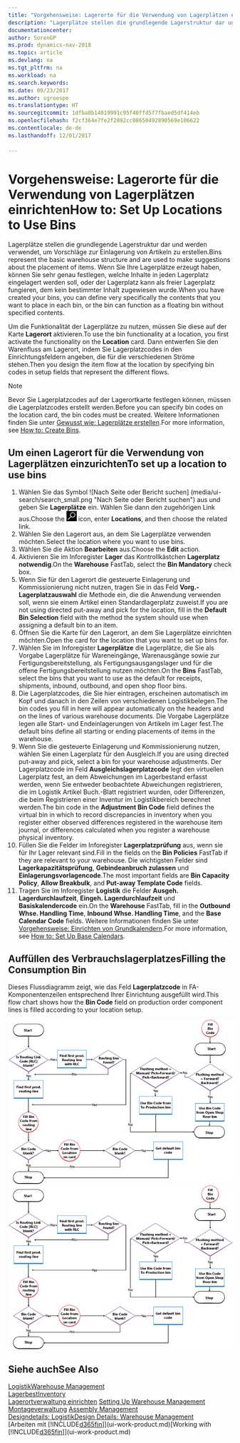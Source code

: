 ```yaml
---
title: "Vorgehensweise: Lagerorte für die Verwendung von Lagerplätzen einrichten"
description: "Lagerplätze stellen die grundlegende Lagerstruktur dar und werden verwendet, um Vorschläge zur Einlagerung von Artikeln zu erstellen. Wenn Sie Ihre Lagerplätze erzeugt haben, können Sie sehr genau festlegen, welche Inhalte in jeden Lagerplatz eingelagert werden soll, oder der Lagerplatz kann als freier Lagerplatz fungieren, dem kein bestimmter Inhalt zugewiesen wurde."
documentationcenter: 
author: SorenGP
ms.prod: dynamics-nav-2018
ms.topic: article
ms.devlang: na
ms.tgt_pltfrm: na
ms.workload: na
ms.search.keywords: 
ms.date: 09/23/2017
ms.author: sgroespe
ms.translationtype: HT
ms.sourcegitcommit: 1dfba8b14019991c95f40ffd5f7fbaed5df414eb
ms.openlocfilehash: f2cf364e7fe2f2892cc08650492890569e106622
ms.contentlocale: de-de
ms.lasthandoff: 12/01/2017

---
```

# <a name="how-to-set-up-locations-to-use-bins"></a><span data-ttu-id="01c97-104">Vorgehensweise: Lagerorte für die Verwendung von Lagerplätzen einrichten</span><span class="sxs-lookup"><span data-stu-id="01c97-104">How to: Set Up Locations to Use Bins</span></span>
<span data-ttu-id="01c97-105">Lagerplätze stellen die grundlegende Lagerstruktur dar und werden verwendet, um Vorschläge zur Einlagerung von Artikeln zu erstellen.</span><span class="sxs-lookup"><span data-stu-id="01c97-105">Bins represent the basic warehouse structure and are used to make suggestions about the placement of items.</span></span> <span data-ttu-id="01c97-106">Wenn Sie Ihre Lagerplätze erzeugt haben, können Sie sehr genau festlegen, welche Inhalte in jeden Lagerplatz eingelagert werden soll, oder der Lagerplatz kann als freier Lagerplatz fungieren, dem kein bestimmter Inhalt zugewiesen wurde.</span><span class="sxs-lookup"><span data-stu-id="01c97-106">When you have created your bins, you can define very specifically the contents that you want to place in each bin, or the bin can function as a floating bin without specified contents.</span></span>  

<span data-ttu-id="01c97-107">Um die Funktionalität der Lagerplätze zu nutzen, müssen Sie diese auf der Karte **Lagerort** aktivieren.</span><span class="sxs-lookup"><span data-stu-id="01c97-107">To use the bin functionality at a location, you first activate the functionality on the **Location** card.</span></span> <span data-ttu-id="01c97-108">Dann entwerfen Sie den Warenfluss am Lagerort, indem Sie Lagerplatzcodes in den Einrichtungsfeldern angeben, die für die verschiedenen Ströme stehen.</span><span class="sxs-lookup"><span data-stu-id="01c97-108">Then you design the item flow at the location by specifying bin codes in setup fields that represent the different flows.</span></span>  

> [!NOTE]  
>  <span data-ttu-id="01c97-109">Bevor Sie Lagerplatzcodes auf der Lagerortkarte festlegen können, müssen die Lagerplatzcodes erstellt werden.</span><span class="sxs-lookup"><span data-stu-id="01c97-109">Before you can specify bin codes on the location card, the bin codes must be created.</span></span> <span data-ttu-id="01c97-110">Weitere Informationen finden Sie unter [Gewusst wie: Lagerplätze erstellen](warehouse-how-to-create-individual-bins.md).</span><span class="sxs-lookup"><span data-stu-id="01c97-110">For more information, see [How to: Create Bins](warehouse-how-to-create-individual-bins.md).</span></span>  

## <a name="to-set-up-a-location-to-use-bins"></a><span data-ttu-id="01c97-111">Um einen Lagerort für die Verwendung von Lagerplätzen einzurichten</span><span class="sxs-lookup"><span data-stu-id="01c97-111">To set up a location to use bins</span></span>  
1.  <span data-ttu-id="01c97-112">Wählen Sie das Symbol ![Nach Seite oder Bericht suchen] (media/ui-search/search_small.png "Nach Seite oder Bericht suchen") aus und geben Sie **Lagerplätze** ein. Wählen Sie dann den zugehörigen Link aus.</span><span class="sxs-lookup"><span data-stu-id="01c97-112">Choose the ![Search for Page or Report](media/ui-search/search_small.png "Search for Page or Report icon") icon, enter **Locations**, and then choose the related link.</span></span>  
2.  <span data-ttu-id="01c97-113">Wählen Sie den Lagerort aus, an dem Sie Lagerplätze verwenden möchten.</span><span class="sxs-lookup"><span data-stu-id="01c97-113">Select the location where you want to use bins.</span></span>  
3.  <span data-ttu-id="01c97-114">Wählen Sie die Aktion **Bearbeiten** aus.</span><span class="sxs-lookup"><span data-stu-id="01c97-114">Choose the **Edit** action.</span></span>  
4.  <span data-ttu-id="01c97-115">Aktivieren Sie im Inforegister **Lager** das Kontrollkästchen **Lagerplatz notwendig**.</span><span class="sxs-lookup"><span data-stu-id="01c97-115">On the **Warehouse** FastTab, select the **Bin Mandatory** check box.</span></span>  
5.  <span data-ttu-id="01c97-116">Wenn Sie für den Lagerort die gesteuerte Einlagerung und Kommissionierung nicht nutzen, tragen Sie in das Feld **Vorg.-Lagerplatzauswahl** die Methode ein, die die Anwendung verwenden soll, wenn sie einem Artikel einen Standardlagerplatz zuweist.</span><span class="sxs-lookup"><span data-stu-id="01c97-116">If you are not using directed put-away and pick for the location, fill in the **Default Bin Selection** field with the method the system should use when assigning a default bin to an item.</span></span>  
6.  <span data-ttu-id="01c97-117">Öffnen Sie  die Karte für den Lagerort, an dem Sie Lagerplätze einrichten möchten.</span><span class="sxs-lookup"><span data-stu-id="01c97-117">Open the card for the location that you want to set up bins for.</span></span>
7.  <span data-ttu-id="01c97-118">Wählen Sie im Inforegister **Lagerplätze** die Lagerplätze, die Sie als Vorgabe Lagerplätze für Wareneingänge, Warenausgänge sowie zur Fertigungsbereitstellung, als Fertigungsausgangslager und für die offene Fertigungsbereitstellung nutzen möchten.</span><span class="sxs-lookup"><span data-stu-id="01c97-118">On the **Bins** FastTab, select the bins that you want to use as the default for receipts, shipments, inbound, outbound, and open shop floor bins.</span></span>  
8.  <span data-ttu-id="01c97-119">Die Lagerplatzcodes, die Sie hier eintragen, erscheinen automatisch im Kopf und danach in den Zeilen von verschiedenen Logistikbelegen.</span><span class="sxs-lookup"><span data-stu-id="01c97-119">The bin codes you fill in here will appear automatically on the headers and on the lines of various warehouse documents.</span></span> <span data-ttu-id="01c97-120">Die Vorgabe Lagerplätze legen alle Start- und Endeinlagerungen von Artikeln im Lager fest.</span><span class="sxs-lookup"><span data-stu-id="01c97-120">The default bins define all starting or ending placements of items in the warehouse.</span></span>  
9.  <span data-ttu-id="01c97-121">Wenn Sie die gesteuerte Einlagerung und Kommissionierung nutzen, wählen Sie einen Lagerplatz für den Ausgleich.</span><span class="sxs-lookup"><span data-stu-id="01c97-121">If you are using directed put-away and pick, select a bin for your warehouse adjustments.</span></span> <span data-ttu-id="01c97-122">Der Lagerplatzcode im Feld **Ausgleichslagerplatzcode** legt den virtuellen Lagerplatz fest, an dem Abweichungen im Lagerbestand erfasst werden, wenn Sie entweder beobachtete Abweichungen registrieren, die im Logistik Artikel Buch.-Blatt registriert wurden, oder Differenzen, die beim Registrieren einer Inventur im Logistikbereich berechnet werden.</span><span class="sxs-lookup"><span data-stu-id="01c97-122">The bin code in the **Adjustment Bin Code** field defines the virtual bin in which to record discrepancies in inventory when you register either observed differences registered in the warehouse item journal, or differences calculated when you register a warehouse physical inventory.</span></span>  
10. <span data-ttu-id="01c97-123">Füllen Sie die Felder im Inforegister **Lagerplatzprüfung** aus, wenn sie für Ihr Lager relevant sind.</span><span class="sxs-lookup"><span data-stu-id="01c97-123">Fill in the fields on the **Bin Policies** FastTab if they are relevant to your warehouse.</span></span> <span data-ttu-id="01c97-124">Die wichtigsten Felder sind **Lagerkapazitätsprüfung**, **Gebindeanbruch zulassen** und **Einlagerungsvorlagencode**.</span><span class="sxs-lookup"><span data-stu-id="01c97-124">The most important fields are **Bin Capacity Policy**, **Allow Breakbulk**, and **Put-away Template Code** fields.</span></span>  
11. <span data-ttu-id="01c97-125">Tragen Sie im Inforegister **Logistik** die Felder **Ausgeh. Lagerdurchlaufzeit**, **Eingeh. Lagerdurchlaufzeit** und **Basiskalendercode** ein.</span><span class="sxs-lookup"><span data-stu-id="01c97-125">On the **Warehouse** FastTab, fill in the **Outbound Whse. Handling Time**, **Inbound Whse. Handling Time**, and the **Base Calendar Code** fields.</span></span> <span data-ttu-id="01c97-126">Weitere Informationen finden Sie unter [Vorgehensweise: Einrichten von Grundkalendern](across-how-to-assign-base-calendars.md).</span><span class="sxs-lookup"><span data-stu-id="01c97-126">For more information, see [How to: Set Up Base Calendars](across-how-to-assign-base-calendars.md).</span></span>

## <a name="filling-the-consumption-bin"></a><span data-ttu-id="01c97-127">Auffüllen des Verbrauchslagerplatzes</span><span class="sxs-lookup"><span data-stu-id="01c97-127">Filling the Consumption Bin</span></span>
<span data-ttu-id="01c97-128">Dieses Flussdiagramm zeigt, wie das Feld **Lagerplatzcode** in FA-Komponentenzeilen entsprechend Ihrer Einrichtung ausgefüllt wird.</span><span class="sxs-lookup"><span data-stu-id="01c97-128">This flow chart shows how the **Bin Code** field on production order component lines is filled according to your location setup.</span></span>

<span data-ttu-id="01c97-129">![Lagerplatz-Flussdiagramm](media/binflow.png "Lagerfluss")</span><span class="sxs-lookup"><span data-stu-id="01c97-129">![Bin flow chart](media/binflow.png "BinFlow")</span></span>  

## <a name="see-also"></a><span data-ttu-id="01c97-130">Siehe auch</span><span class="sxs-lookup"><span data-stu-id="01c97-130">See Also</span></span>
[<span data-ttu-id="01c97-131">Logistik</span><span class="sxs-lookup"><span data-stu-id="01c97-131">Warehouse Management</span></span>](warehouse-manage-warehouse.md)  
[<span data-ttu-id="01c97-132">Lagerbest</span><span class="sxs-lookup"><span data-stu-id="01c97-132">Inventory</span></span>](inventory-manage-inventory.md)  
<span data-ttu-id="01c97-133">[Lagerortverwaltung einrichten](warehouse-setup-warehouse.md)   </span><span class="sxs-lookup"><span data-stu-id="01c97-133">[Setting Up Warehouse Management](warehouse-setup-warehouse.md)   </span></span>  
<span data-ttu-id="01c97-134">[Montageverwaltung](assembly-assemble-items.md)  </span><span class="sxs-lookup"><span data-stu-id="01c97-134">[Assembly Management](assembly-assemble-items.md)  </span></span>  
[<span data-ttu-id="01c97-135">Designdetails: Logistik</span><span class="sxs-lookup"><span data-stu-id="01c97-135">Design Details: Warehouse Management</span></span>](design-details-warehouse-management.md)  
<span data-ttu-id="01c97-136">[Arbeiten mit [!INCLUDE[d365fin](includes/d365fin_md.md)]](ui-work-product.md)</span><span class="sxs-lookup"><span data-stu-id="01c97-136">[Working with [!INCLUDE[d365fin](includes/d365fin_md.md)]](ui-work-product.md)</span></span>

